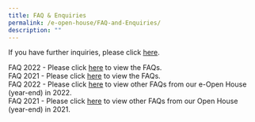 ```yaml
---
title: FAQ & Enquiries
permalink: /e-open-house/FAQ-and-Enquiries/
description: ""
---
```

If you have further inquiries, please click [here](http://gg.gg/eOH_enquiries).  
  
FAQ 2022 - Please click [here](/files/FAQs_e-Open%20House%202022Nov%20_9%20Nov%2022.pdf) to view the FAQs.  
FAQ 2021 - Please click [here](/files/e-Open%20House%202021%20Nov_FAQs.pdf) to view the FAQs.  
FAQ 2022 - Please click [here](/files/FAQs%20from%20our%20e-Open%20House%20year-end%20in%202022.pdf) to view other FAQs from our e-Open House (year-end) in 2022.  
FAQ 2021 - Please click [here](/files/e-Open%20House%202021%20Nov_Collated%20FAQs%20from%20online%20engagement%20session%2026%20Nov.pdf) to view other FAQs from our Open House (year-end) in 2021.